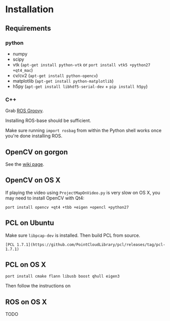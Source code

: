# Installation

## Requirements

### python

- numpy
- scipy
- vtk (`apt-get install python-vtk` or `port install vtk5 +python27 +qt4_mac`)
- cv/cv2 (`apt-get install python-opencv`)
- matplotlib (`apt-get install python-matplotlib`)
- h5py (`apt-get install libhdf5-serial-dev` + `pip install h5py`)

### C++

Grab [ROS Groovy](http://wiki.ros.org/groovy/Installation/Ubuntu).

Installing ROS-base should be sufficient.

Make sure running `import rosbag` from within the Python shell works once
you're done installing ROS.

## OpenCV on gorgon

See the [wiki page](https://github.com/sameeptandon/sail-car-log/wiki/Installing-opencv-on-gorgon).

## OpenCV on OS X

If playing the video using `ProjectMapOnVideo.py` is very slow on OS X,
you may need to install OpenCV with Qt4:

`port install opencv +qt4 +tbb +eigen +opencl +python27`

## PCL on Ubuntu

Make sure `libpcap-dev` is installed. Then build PCL from source.

    [PCL 1.7.1](https://github.com/PointCloudLibrary/pcl/releases/tag/pcl-1.7.1)

## PCL on OS X

`port install cmake flann libusb boost qhull eigen3`

Then follow the instructions on

## ROS on OS X

TODO

